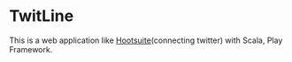 # TwitLine

This is a web application like [Hootsuite](https://hootsuite.com/dashboard)(connecting twitter) with Scala, Play Framework.
